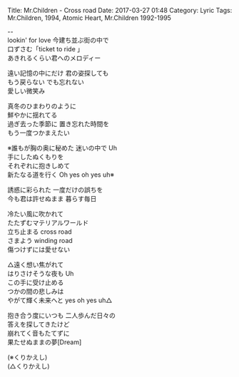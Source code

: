 Title: Mr.Children - Cross road
Date: 2017-03-27 01:48
Category: Lyric
Tags: Mr.Children, 1994, Atomic Heart, Mr.Children 1992-1995


--  
lookin' for love 今建ち並ぶ街の中で  
口ずさむ「ticket to ride 」  
あきれるくらい君へのメロディー  
  
遠い記憶の中にだけ 君の姿探しても  
もう戻らない でも忘れない  
愛しい微笑み  
  
真冬のひまわりのように  
鮮やかに揺れてる  
過ぎ去った季節に 置き忘れた時間を  
もう一度つかまえたい  
  
※誰もが胸の奥に秘めた 迷いの中で Uh  
手にしたぬくもりを  
それぞれに抱きしめて  
新たなる道を行く Oh yes oh yes uh※  
  
誘惑に彩られた 一度だけの誤ちを  
今も君は許せぬまま 暮らす毎日  
  
冷たい風に吹かれて  
たたずむマテリアルワールド  
立ち止まる cross road  
さまよう winding road  
傷つけずには愛せない  
  
△遠く想い焦がれて  
はりさけそうな夜も Uh  
この手に受け止める  
つかの間の悲しみは  
やがて輝く未来へと yes oh yes uh△  
  
抱き合う度にいつも 二人歩んだ日々の  
答えを探してきたけど  
崩れてく音もたてずに  
果たせぬままの夢[Dream]  
  
(※くりかえし)  
(△くりかえし)  

